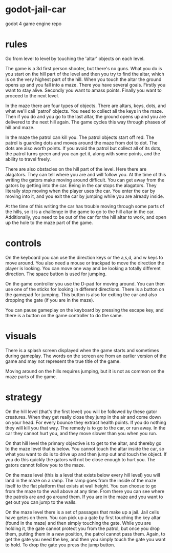 # godot-jail-car
godot 4 game engine repo

# rules
Go from level to level by touching the 'altar' objects on each level.

The game is a 3d first person shooter, but there's no guns. What you do is you start on the hill part
of the level and then you try to find the altar, which is on the very highest part of the hill. When 
you touch the altar the ground opens up and you fall into a maze. There you have several goals. Firstly
you want to stay alive. Secondly you want to amass points. Finally you want to proceed to the next level.

In the maze there are four types of objects. There are altars, keys, dots, and what we'll call 'patrol' 
objects. You need to collect all the keys in the maze. Then if you do and you go to the last altar,
the ground opens up and you are delivered to the next hill again. The game cycles this way through
phases of hill and maze.

In the maze the patrol can kill you. The patrol objects start off red. The patrol is guarding dots
and moves around the maze from dot to dot. The dots are also worth points. If you avoid the patrol 
but collect all of its dots, the patrol turns green and you can get it, along with some points, and 
the ability to travel freely.

There are also obstacles on the hill part of the level. Here there are alagators. They can tell where
you are and will follow you. At the time of this writing the gators make moving around difficult. 
You can get away from the gators by getting into the car. Being in the car stops the alagators. They 
literally stop moving when the player uses the car. You enter the car by moving into it, and you 
exit the car by jumping while you are already inside. 

At the time of this writing the car has trouble moving through some parts of the hills, so it is 
a challenge in the game to go to the hill altar in the car. Additionally, you need to be out of the 
car for the hill altar to work, and open up the hole to the maze part of the game.

# controls
On the keyboard you can use the direction keys or the a,s,d, and w keys to move around. You also need a 
mouse or trackpad to move the direction the player is looking. You can move one way and be looking a 
totally different direction. The space button is used for jumping.

On the game controller you use the D-pad for moving around. You can then use one of the sticks for looking
in different directions. There is a button on the gamepad for jumping. This button is also for exiting
the car and also dropping the gate (if you are in the maze).

You can pause gameplay on the keyboard by pressing the escape key, and there is a button on the game controller
to do the same.

# visuals
There is a splash screen displayed when the game starts and sometimes during gameplay. The words on the 
screen are from an earlier version of the game and may not represent the true title of the game.

Moving around on the hills requires jumping, but it is not as common on the maze parts of the game.

# strategy
On the hill level (that's the first level) you will be followed by these gator creatures. When they get really
close they jump in the air and come down on your head. For every bounce they extract health points. If
you do nothing they will kill you that way. The remedy is to go to the car, or run away. In the car they
cannot hurt you, and they move slower than you when you run.

On that hill level the primary objective is to get to the altar, and thereby go to the maze level that 
is below. You cannot touch the altar inside the car, so what you want to do is to drive up and then
jump out and touch the object. If you do this quickly the gators will not be close enough to hurt
you. The gators cannot follow you to the maze.

On the maze level (this is a level that exists below every hill level) you will land in the maze
on a ramp. The ramp goes from the inside of the maze itself to the flat platform that exists at 
wall height. You can choose to go from the maze to the wall above at any time. From there you 
can see where the patrols are and go around them. If you are in the maze and you want to 
get out you can jump to the walls. 

On the maze level there is a set of passages that make up a jail. Jail cells have getes on them.
You can pick up a gate by first touching the key altar (found in the maze) and then simply touching
the gate. While you are holding it, the gate cannot protect you from the patrol, but once you drop
them, putting them in a new position, the patrol cannot pass them. Again, to get the gate you
need the key, and then you simply touch the gate you want to hold. To drop the gate you press the 
jump button.
